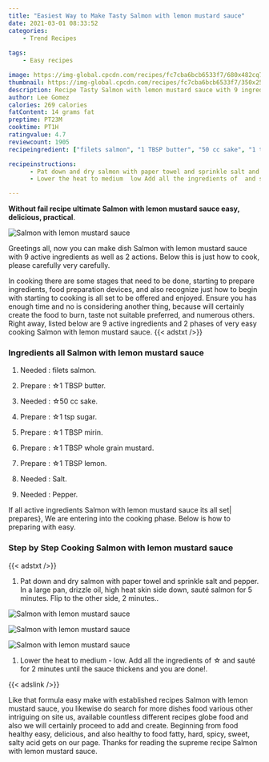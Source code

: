 ```yaml
---
title: "Easiest Way to Make Tasty Salmon with lemon mustard sauce"
date: 2021-03-01 08:33:52
categories:
    - Trend Recipes
    
tags:
    - Easy recipes

image: https://img-global.cpcdn.com/recipes/fc7cba6bcb6533f7/680x482cq70/salmon-with-lemon-mustard-sauce-recipe-main-photo.jpg
thumbnail: https://img-global.cpcdn.com/recipes/fc7cba6bcb6533f7/350x250cq70/salmon-with-lemon-mustard-sauce-recipe-main-photo.jpg
description: Recipe Tasty Salmon with lemon mustard sauce with 9 ingredients and 2 stages of easy cooking.
author: Lee Gomez
calories: 269 calories
fatContent: 14 grams fat
preptime: PT23M
cooktime: PT1H
ratingvalue: 4.7
reviewcount: 1905
recipeingredient: ["filets salmon", "1 TBSP butter", "50 cc sake", "1 tsp sugar", "1 TBSP mirin", "1 TBSP whole grain mustard", "1 TBSP lemon", "Salt", "Pepper"]

recipeinstructions: 
      - Pat down and dry salmon with paper towel and sprinkle salt and pepper In a large pan drizzle oil high heat skin side down saut salmon for 5 minutes Flip to the other side 2 minutes 
      - Lower the heat to medium  low Add all the ingredients of  and saut for 2 minutes until the sauce thickens and you are done

---
```




**Without fail recipe ultimate Salmon with lemon mustard sauce easy, delicious, practical**. 


![Salmon with lemon mustard sauce](https://img-global.cpcdn.com/recipes/fc7cba6bcb6533f7/680x482cq70/salmon-with-lemon-mustard-sauce-recipe-main-photo.jpg "Salmon with lemon mustard sauce")




Greetings all, now you can make dish Salmon with lemon mustard sauce with 9 active ingredients as well as 2 actions. Below this is just how to cook, please carefully very carefully.

In cooking there are some stages that need to be done, starting to prepare ingredients, food preparation devices, and also recognize just how to begin with starting to cooking is all set to be offered and enjoyed. Ensure you has enough time and no is considering another thing, because will certainly create the food to burn, taste not suitable preferred, and numerous others. Right away, listed below are 9 active ingredients and 2 phases of very easy cooking Salmon with lemon mustard sauce.
{{< adstxt />}}

### Ingredients all Salmon with lemon mustard sauce


1. Needed  : filets salmon.

1. Prepare  : ☆1 TBSP butter.

1. Needed  : ☆50 cc sake.

1. Prepare  : ☆1 tsp sugar.

1. Prepare  : ☆1 TBSP mirin.

1. Prepare  : ☆1 TBSP whole grain mustard.

1. Prepare  : ☆1 TBSP lemon.

1. Needed  : Salt.

1. Needed  : Pepper.



If all active ingredients Salmon with lemon mustard sauce its all set| prepares}, We are entering into the cooking phase. Below is how to preparing with easy.

### Step by Step Cooking Salmon with lemon mustard sauce

{{< adstxt />}}


1. Pat down and dry salmon with paper towel and sprinkle salt and pepper. In a large pan, drizzle oil, high heat skin side down, sauté salmon for 5 minutes. Flip to the other side, 2 minutes..



![Salmon with lemon mustard sauce](https://img-global.cpcdn.com/steps/256075f659d834b3/160x128cq70/salmon-with-lemon-mustard-sauce-recipe-step-1-photo.jpg" "Salmon with lemon mustard sauce")

![Salmon with lemon mustard sauce](https://img-global.cpcdn.com/steps/61d200e483cda142/160x128cq70/salmon-with-lemon-mustard-sauce-recipe-step-1-photo.jpg" "Salmon with lemon mustard sauce")

![Salmon with lemon mustard sauce](https://img-global.cpcdn.com/steps/963a39440680408c/160x128cq70/salmon-with-lemon-mustard-sauce-recipe-step-1-photo.jpg" "Salmon with lemon mustard sauce")



1. Lower the heat to medium - low. Add all the ingredients of ☆ and sauté for 2 minutes until the sauce thickens and you are done!.





{{< adslink />}}

Like that formula easy make with established recipes Salmon with lemon mustard sauce, you likewise do search for more dishes food various other intriguing on site us, available countless different recipes globe food and also we will certainly proceed to add and create. Beginning from food healthy easy, delicious, and also healthy to food fatty, hard, spicy, sweet, salty acid gets on our page. Thanks for reading the supreme recipe Salmon with lemon mustard sauce.
